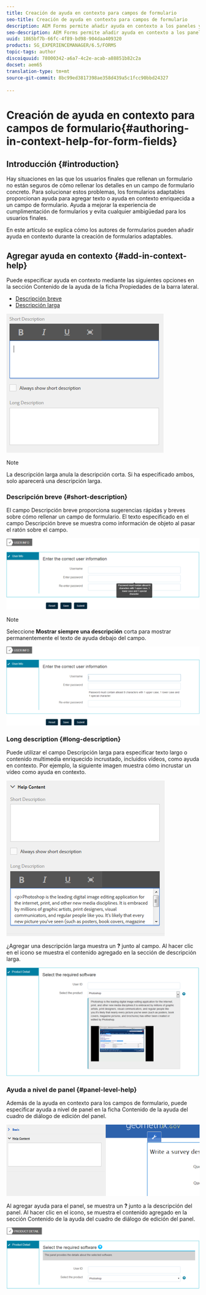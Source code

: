 ```yaml
---
title: Creación de ayuda en contexto para campos de formulario
seo-title: Creación de ayuda en contexto para campos de formulario
description: AEM Forms permite añadir ayuda en contexto a los paneles y campos de formulario adaptables, como texto o medios enriquecidos, incluidos vídeos.
seo-description: AEM Forms permite añadir ayuda en contexto a los paneles y campos de formulario adaptables, como texto o medios enriquecidos, incluidos vídeos.
uuid: 1865bf7b-66fc-4f89-bd98-904daa409320
products: SG_EXPERIENCEMANAGER/6.5/FORMS
topic-tags: author
discoiquuid: 78000342-a6a7-4c2e-acab-a88851b82c2a
docset: aem65
translation-type: tm+mt
source-git-commit: 8bc99ed3817398ae358d439a5c1fcc90bbd24327

---
```



# Creación de ayuda en contexto para campos de formulario{#authoring-in-context-help-for-form-fields}

## Introducción {#introduction}

Hay situaciones en las que los usuarios finales que rellenan un formulario no están seguros de cómo rellenar los detalles en un campo de formulario concreto. Para solucionar estos problemas, los formularios adaptables proporcionan ayuda para agregar texto o ayuda en contexto enriquecida a un campo de formulario. Ayuda a mejorar la experiencia de cumplimentación de formularios y evita cualquier ambigüedad para los usuarios finales.

En este artículo se explica cómo los autores de formularios pueden añadir ayuda en contexto durante la creación de formularios adaptables.

## Agregar ayuda en contexto {#add-in-context-help}

Puede especificar ayuda en contexto mediante las siguientes opciones en la sección Contenido de la ayuda de la ficha Propiedades de la barra lateral.

* [Descripción breve](../../forms/using/authoring-in-field-help.md#p-short-description-p)
* [Descripción larga](../../forms/using/authoring-in-field-help.md#p-long-description-p)

![Ayuda en contexto para campos de formulario](assets/descriptions.png)

>[!NOTE]
>
>La descripción larga anula la descripción corta. Si ha especificado ambos, solo aparecerá una descripción larga.

### Descripción breve {#short-description}

El campo Descripción breve proporciona sugerencias rápidas y breves sobre cómo rellenar un campo de formulario. El texto especificado en el campo Descripción breve se muestra como información de objeto al pasar el ratón sobre el campo.

![Breve descripción para agregar ayuda en contexto para campos de formulario](assets/tooltip.png)

>[!NOTE]
>
>Seleccione **Mostrar siempre una descripción** corta para mostrar permanentemente el texto de ayuda debajo del campo.

![Ayuda breve permanente en contexto bajo el terreno](assets/short1.png)

### Long description {#long-description}

Puede utilizar el campo Descripción larga para especificar texto largo o contenido multimedia enriquecido incrustado, incluidos vídeos, como ayuda en contexto. Por ejemplo, la siguiente imagen muestra cómo incrustar un vídeo como ayuda en contexto.

![Adición de medios enriquecidos como ayuda en contexto para campos de formulario](assets/long-descriptions.png)

¿Agregar una descripción larga muestra un **?** junto al campo. Al hacer clic en el icono se muestra el contenido agregado en la sección de descripción larga.

![Ejemplo de ayuda en contexto de medios enriquecidos](assets/photoshop.png)

### Ayuda a nivel de panel {#panel-level-help}

Además de la ayuda en contexto para los campos de formulario, puede especificar ayuda a nivel de panel en la ficha Contenido de la ayuda del cuadro de diálogo de edición del panel.

![Adición de ayuda en contexto para un panel de formularios](assets/panel-level-help.png)

Al agregar ayuda para el panel, se muestra un **?** junto a la descripción del panel. Al hacer clic en el icono, se muestra el contenido agregado en la sección Contenido de la ayuda del cuadro de diálogo de edición del panel.

![Ejemplo de ayuda en contexto a nivel de panel de formulario](assets/photoshop-1.png)

